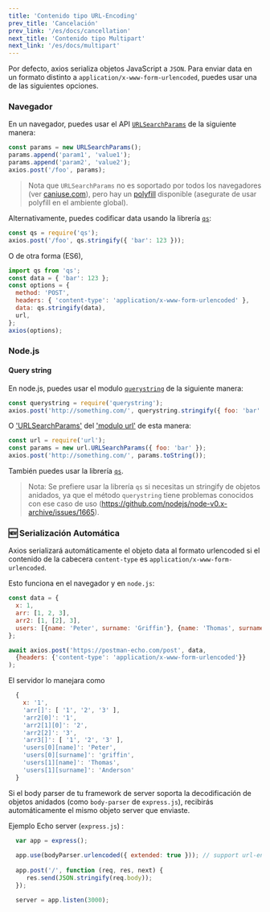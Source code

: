 ```yaml
---
title: 'Contenido tipo URL-Encoding'
prev_title: 'Cancelación'
prev_link: '/es/docs/cancellation'
next_title: 'Contenido tipo Multipart'
next_link: '/es/docs/multipart'
---
```


Por defecto, axios serializa objetos JavaScript a `JSON`. Para enviar data en un formato distinto a `application/x-www-form-urlencoded`, puedes usar una de las siguientes opciones.

### Navegador

En un navegador, puedes usar el API [`URLSearchParams`](https://developer.mozilla.org/en-US/docs/Web/API/URLSearchParams) de la siguiente manera:

```js
const params = new URLSearchParams();
params.append('param1', 'value1');
params.append('param2', 'value2');
axios.post('/foo', params);
```

> Nota que `URLSearchParams` no es soportado por todos los navegadores (ver [caniuse.com](http://www.caniuse.com/#feat=urlsearchparams)), pero hay un [polyfill](https://github.com/WebReflection/url-search-params) disponible (asegurate de usar polyfill en el ambiente global).

Alternativamente, puedes codificar data usando la librería [`qs`](https://github.com/ljharb/qs):

```js
const qs = require('qs');
axios.post('/foo', qs.stringify({ 'bar': 123 }));
```

O de otra forma (ES6),

```js
import qs from 'qs';
const data = { 'bar': 123 };
const options = {
  method: 'POST',
  headers: { 'content-type': 'application/x-www-form-urlencoded' },
  data: qs.stringify(data),
  url,
};
axios(options);
```

### Node.js

#### Query string

En node.js, puedes usar el modulo [`querystring`](https://nodejs.org/api/querystring.html) de la siguiente manera:

```js
const querystring = require('querystring');
axios.post('http://something.com/', querystring.stringify({ foo: 'bar' }));
```

O ['URLSearchParams'](https://nodejs.org/api/url.html#url_class_urlsearchparams) del ['modulo url'](https://nodejs.org/api/url.html) de esta manera:

```js
const url = require('url');
const params = new url.URLSearchParams({ foo: 'bar' });
axios.post('http://something.com/', params.toString());
```

También puedes usar la librería [`qs`](https://github.com/ljharb/qs).

> Nota: Se prefiere usar la librería `qs` si necesitas un stringify de objetos anidados, ya que el método `querystring` tiene problemas conocidos con ese caso de uso (https://github.com/nodejs/node-v0.x-archive/issues/1665).

### 🆕 Serialización Automática

Axios serializará automáticamente el objeto data al formato urlencoded si el contenido de la cabecera `content-type` es `application/x-www-form-urlencoded`.

Esto funciona en el navegador y en `node.js`:

```js
const data = {
  x: 1,
  arr: [1, 2, 3],
  arr2: [1, [2], 3],
  users: [{name: 'Peter', surname: 'Griffin'}, {name: 'Thomas', surname: 'Anderson'}],
};

await axios.post('https://postman-echo.com/post', data,
  {headers: {'content-type': 'application/x-www-form-urlencoded'}}
);
```

El servidor lo manejara como

```js
  {
    x: '1',
    'arr[]': [ '1', '2', '3' ],
    'arr2[0]': '1',
    'arr2[1][0]': '2',
    'arr2[2]': '3',
    'arr3[]': [ '1', '2', '3' ],
    'users[0][name]': 'Peter',
    'users[0][surname]': 'griffin',
    'users[1][name]': 'Thomas',
    'users[1][surname]': 'Anderson'
  }
````

 Si el body parser de tu framework de server soporta la decodificación de objetos anidados (como `body-parser` de `express.js`), 
recibirás automáticamente el mismo objeto server que enviaste.

Ejemplo Echo server (`express.js`) :

```js
  var app = express();
  
  app.use(bodyParser.urlencoded({ extended: true })); // support url-encoded bodies
  
  app.post('/', function (req, res, next) {
     res.send(JSON.stringify(req.body));
  });

  server = app.listen(3000);
```
